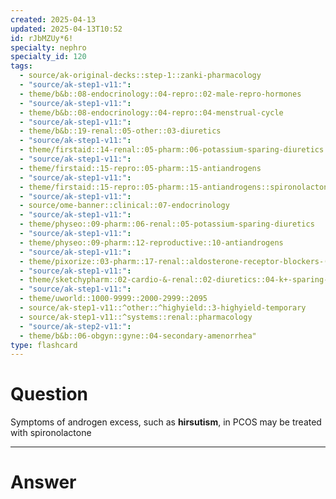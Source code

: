 ```yaml
---
created: 2025-04-13
updated: 2025-04-13T10:52
id: rJbMZUy*6!
specialty: nephro
specialty_id: 120
tags:
  - source/ak-original-decks::step-1::zanki-pharmacology
  - "source/ak-step1-v11:": 
  - theme/b&b::08-endocrinology::04-repro::02-male-repro-hormones
  - "source/ak-step1-v11:": 
  - theme/b&b::08-endocrinology::04-repro::04-menstrual-cycle
  - "source/ak-step1-v11:": 
  - theme/b&b::19-renal::05-other::03-diuretics
  - "source/ak-step1-v11:": 
  - theme/firstaid::14-renal::05-pharm::06-potassium-sparing-diuretics
  - "source/ak-step1-v11:": 
  - theme/firstaid::15-repro::05-pharm::15-antiandrogens
  - "source/ak-step1-v11:": 
  - theme/firstaid::15-repro::05-pharm::15-antiandrogens::spironolactone
  - "source/ak-step1-v11:": 
  - source/ome-banner::clinical::07-endocrinology
  - "source/ak-step1-v11:": 
  - theme/physeo::09-pharm::06-renal::05-potassium-sparing-diuretics
  - "source/ak-step1-v11:": 
  - theme/physeo::09-pharm::12-reproductive::10-antiandrogens
  - "source/ak-step1-v11:": 
  - theme/pixorize::03-pharm::17-renal::aldosterone-receptor-blockers-(spironolactone,-eplerenone)
  - "source/ak-step1-v11:": 
  - theme/sketchypharm::02-cardio-&-renal::02-diuretics::04-k+-sparing-diuretics
  - "source/ak-step1-v11:": 
  - theme/uworld::1000-9999::2000-2999::2095
  - source/ak-step1-v11::^other::^highyield::3-highyield-temporary
  - source/ak-step1-v11::^systems::renal::pharmacology
  - "source/ak-step2-v11:": 
  - theme/b&b::06-obgyn::gyne::04-secondary-amenorrhea"
type: flashcard
---
```


# Question
Symptoms of androgen excess, such as **hirsutism**, in PCOS may be treated with spironolactone

---

# Answer
